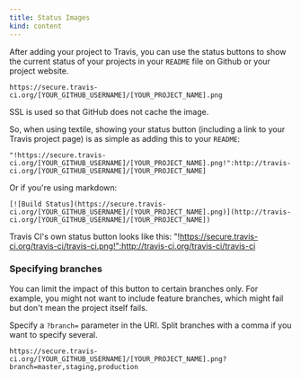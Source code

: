 ```yaml
---
title: Status Images
kind: content
---
```


After adding your project to Travis, you can use the status buttons to show the current status of your projects in your `README` file on Github or your project website.

    https://secure.travis-ci.org/[YOUR_GITHUB_USERNAME]/[YOUR_PROJECT_NAME].png

SSL is used so that GitHub does not cache the image.

So, when using textile, showing your status button (including a link to your Travis project page) is as simple as adding this to your `README`:

    "!https://secure.travis-ci.org/[YOUR_GITHUB_USERNAME]/[YOUR_PROJECT_NAME].png!":http://travis-ci.org/[YOUR_GITHUB_USERNAME]/[YOUR_PROJECT_NAME]

Or if you're using markdown:

    [![Build Status](https://secure.travis-ci.org/[YOUR_GITHUB_USERNAME]/[YOUR_PROJECT_NAME].png)](http://travis-ci.org/[YOUR_GITHUB_USERNAME]/[YOUR_PROJECT_NAME])

Travis CI's own status button looks like this: "!https://secure.travis-ci.org/travis-ci/travis-ci.png!":http://travis-ci.org/travis-ci/travis-ci

### Specifying branches

You can limit the impact of this button to certain branches only. For example, you might not want to include feature branches, which might fail but don't mean the project itself fails.

Specify a `?branch=` parameter in the URI. Split branches with a comma if you want to specify several.

    https://secure.travis-ci.org/[YOUR_GITHUB_USERNAME]/[YOUR_PROJECT_NAME].png?branch=master,staging,production

